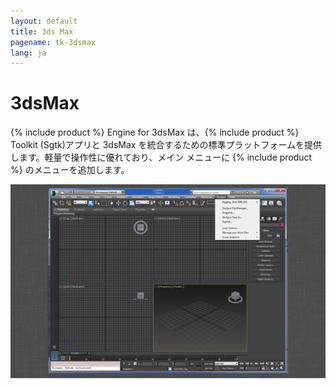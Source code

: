 ```yaml
---
layout: default
title: 3ds Max
pagename: tk-3dsmax
lang: ja
---
```


# 3dsMax

{% include product %} Engine for 3dsMax は、{% include product %} Toolkit (Sgtk)アプリと 3dsMax を統合するための標準プラットフォームを提供します。軽量で操作性に優れており、メイン メニューに {% include product %} のメニューを追加します。

![エンジン](../images/engines/3dsmax_engine.png)
